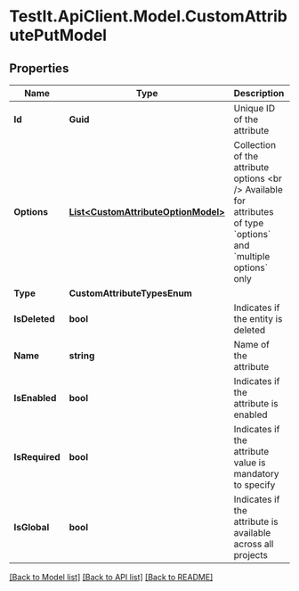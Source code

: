 # TestIt.ApiClient.Model.CustomAttributePutModel

## Properties

Name | Type | Description | Notes
------------ | ------------- | ------------- | -------------
**Id** | **Guid** | Unique ID of the attribute | 
**Options** | [**List&lt;CustomAttributeOptionModel&gt;**](CustomAttributeOptionModel.md) | Collection of the attribute options  &lt;br /&gt;  Available for attributes of type &#x60;options&#x60; and &#x60;multiple options&#x60; only | [optional] 
**Type** | **CustomAttributeTypesEnum** |  | 
**IsDeleted** | **bool** | Indicates if the entity is deleted | 
**Name** | **string** | Name of the attribute | 
**IsEnabled** | **bool** | Indicates if the attribute is enabled | 
**IsRequired** | **bool** | Indicates if the attribute value is mandatory to specify | 
**IsGlobal** | **bool** | Indicates if the attribute is available across all projects | 

[[Back to Model list]](../README.md#documentation-for-models) [[Back to API list]](../README.md#documentation-for-api-endpoints) [[Back to README]](../README.md)

